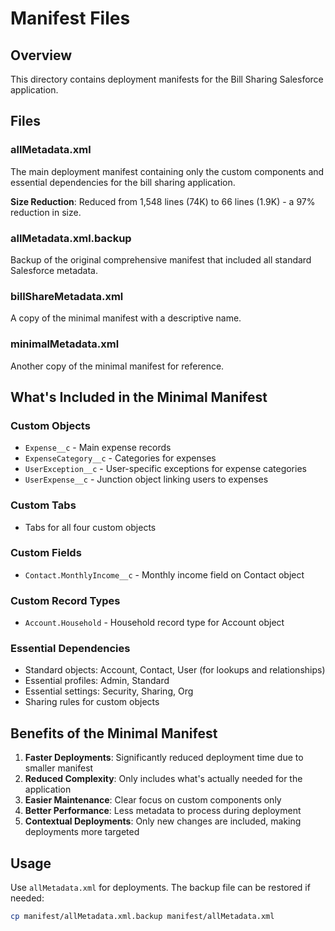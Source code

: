 # Manifest Files

## Overview
This directory contains deployment manifests for the Bill Sharing Salesforce application.

## Files

### allMetadata.xml
The main deployment manifest containing only the custom components and essential dependencies for the bill sharing application.

**Size Reduction**: Reduced from 1,548 lines (74K) to 66 lines (1.9K) - a 97% reduction in size.

### allMetadata.xml.backup
Backup of the original comprehensive manifest that included all standard Salesforce metadata.

### billShareMetadata.xml
A copy of the minimal manifest with a descriptive name.

### minimalMetadata.xml
Another copy of the minimal manifest for reference.

## What's Included in the Minimal Manifest

### Custom Objects
- `Expense__c` - Main expense records
- `ExpenseCategory__c` - Categories for expenses
- `UserException__c` - User-specific exceptions for expense categories
- `UserExpense__c` - Junction object linking users to expenses

### Custom Tabs
- Tabs for all four custom objects

### Custom Fields
- `Contact.MonthlyIncome__c` - Monthly income field on Contact object

### Custom Record Types
- `Account.Household` - Household record type for Account object

### Essential Dependencies
- Standard objects: Account, Contact, User (for lookups and relationships)
- Essential profiles: Admin, Standard
- Essential settings: Security, Sharing, Org
- Sharing rules for custom objects

## Benefits of the Minimal Manifest

1. **Faster Deployments**: Significantly reduced deployment time due to smaller manifest
2. **Reduced Complexity**: Only includes what's actually needed for the application
3. **Easier Maintenance**: Clear focus on custom components only
4. **Better Performance**: Less metadata to process during deployment
5. **Contextual Deployments**: Only new changes are included, making deployments more targeted

## Usage

Use `allMetadata.xml` for deployments. The backup file can be restored if needed:

```bash
cp manifest/allMetadata.xml.backup manifest/allMetadata.xml
```
